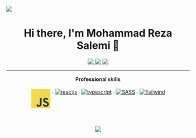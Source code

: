 ![](assets/header.png)

<h1 align="center">Hi there, I'm Mohammad Reza Salemi 👋</h1>

<p align="center"> 
 <a href="https://twitter.com/mh_salemi" alt="Mohammad Reza Salemi's Twitter">
   <img src="https://img.shields.io/badge/%20-Twitter-%231DA1F2?logo=twitter&logoColor=white&style=for-the-badge" />
 </a>
 
 <a href="https://stackoverflow.com/users/15299417" alt="Mohammad Reza Salemi's stackoverflow">
   <img src="https://img.shields.io/badge/%20-Stack%20Overflow-%23F58025?logo=stack%20overflow&logoColor=white&style=for-the-badge" />
 </a>

 <a href="https://www.linkedin.com/in/msalemi" alt="Mohammad Reza Salemi's linkedin">
   <img src="https://img.shields.io/badge/%20-LinkedIn-%230A66C2?logo=linkedin&logoColor=white&style=for-the-badge&link=https://www.linkedin.com/in/mehdihadeli" />
 </a>
</p>

---

<p align="center"> 
 <strong>
  Professional skills
  </strong>
</p>

<p align="center">
  <a href="#">
    <img src="https://raw.githubusercontent.com/devicons/devicon/master/icons/javascript/javascript-original.svg" alt="javascript" width="54" height="54" style="vertical-align:top; margin:4px;" />
  </a>
  <a href="https://reactjs.org/" target="_blank">
    <img src ='https://raw.githubusercontent.com/rahulbanerjee26/githubAboutMeGenerator/main/icons/reactjs.svg' alt="reactjs" width="54" height="54" style="vertical-align:top; margin:4px;">
  </a>
  <a href="https://www.typescriptlang.org/" target="_blank">
    <img src="https://cdn.jsdelivr.net/gh/devicons/devicon/icons/typescript/typescript-original.svg" alt="typescript" width="54" height="54" style="vertical-align:top; margin:4px;">
  </a>
  <a href="https://sass-lang.com/" target="_blank">
    <img src ='https://raw.githubusercontent.com/rahulbanerjee26/githubAboutMeGenerator/main/icons/sass.svg' alt="SASS" width="54" height="54" style="vertical-align:top; margin:4px;">
  </a>
  
  <a href="https://tailwindcss.com/" target="_blank">
    <img src="https://raw.githubusercontent.com/rahulbanerjee26/githubAboutMeGenerator/main/icons/tailwind.svg" width="54" height="54" alt="Tailwind" style="vertical-align:top; margin:4px;">
  </a>
</p>
<br/>

<p align="center">
  <a href="#" alt="Mohammad Reza Salemi's github stats"><img src="https://github-readme-stats.vercel.app/api?username=reza-salemi" /></a>
</p>




